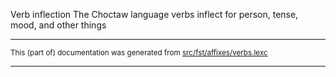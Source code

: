 Verb inflection
The Choctaw language verbs inflect for person, tense, mood, and other things

* * *

<small>This (part of) documentation was generated from [src/fst/affixes/verbs.lexc](https://github.com/giellalt/lang-cho/blob/main/src/fst/affixes/verbs.lexc)</small>

---


